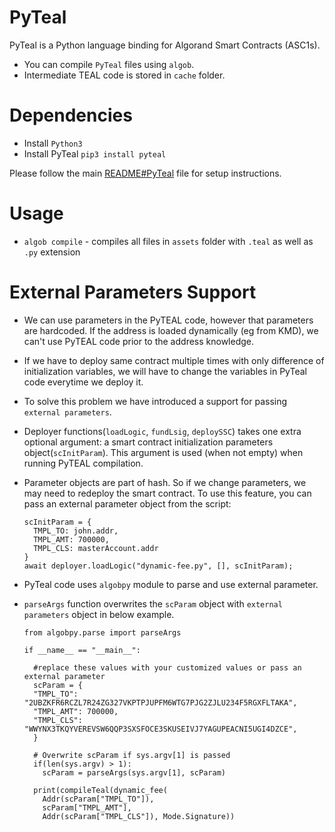 # PyTeal

PyTeal is a Python language binding for Algorand Smart Contracts (ASC1s).

- You can compile `PyTeal` files using `algob`.
- Intermediate TEAL code is stored in `cache` folder.


# Dependencies

- Install `Python3`
- Install PyTeal `pip3 install pyteal`

Please follow the main [README#PyTeal](../README.md#pyteal) file for setup instructions.


# Usage

- `algob compile` - compiles all files in `assets` folder with `.teal` as well as `.py` extension

# External Parameters Support

- We can use parameters in the PyTEAL code, however that parameters are hardcoded.
If the address is loaded dynamically (eg from KMD), we can't use PyTEAL code prior to the address knowledge.
- If we have to deploy same contract multiple times with only difference of initialization variables, we will have to change the variables in PyTeal code everytime we deploy it.
- To solve this problem we have introduced a support for passing `external parameters`.
- Deployer functions(`loadLogic`, `fundLsig`, `deploySSC`) takes one extra optional argument: a smart contract initialization parameters object(`scInitParam`). This argument is used (when not empty) when running PyTEAL compilation.
- Parameter objects are part of hash. So if we change parameters, we may need to redeploy the smart contract.
To use this feature, you can pass an external parameter object from the script: 

      scInitParam = {
        TMPL_TO: john.addr,  
        TMPL_AMT: 700000,
        TMPL_CLS: masterAccount.addr
      }
      await deployer.loadLogic("dynamic-fee.py", [], scInitParam);

- PyTeal code uses `algobpy` module to parse and use external parameter.
- `parseArgs` function overwrites the `scParam` object with `external parameters` object in below example.

      from algobpy.parse import parseArgs

      if __name__ == "__main__":

        #replace these values with your customized values or pass an external parameter
        scParam = {
        "TMPL_TO": "2UBZKFR6RCZL7R24ZG327VKPTPJUPFM6WTG7PJG2ZJLU234F5RGXFLTAKA",
        "TMPL_AMT": 700000,
        "TMPL_CLS": "WWYNX3TKQYVEREVSW6QQP3SXSFOCE3SKUSEIVJ7YAGUPEACNI5UGI4DZCE",
        }

        # Overwrite scParam if sys.argv[1] is passed
        if(len(sys.argv) > 1):
          scParam = parseArgs(sys.argv[1], scParam)

        print(compileTeal(dynamic_fee(
          Addr(scParam["TMPL_TO"]), 
          scParam["TMPL_AMT"], 
          Addr(scParam["TMPL_CLS"]), Mode.Signature))